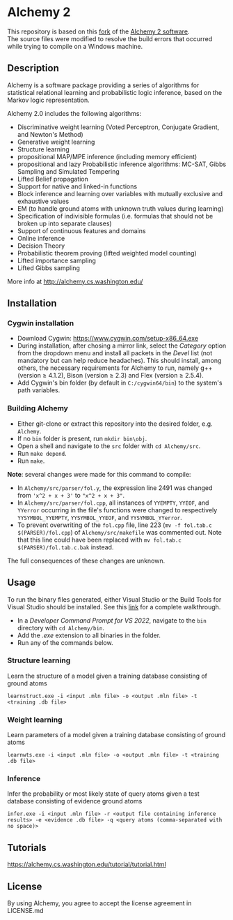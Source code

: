 # Alchemy 2

This repository is based on this [fork](https://github.com/dylanbeadle/alchemy-2) of the [Alchemy 2 software](https://code.google.com/p/alchemy-2/).  
The source files were modified to resolve the build errors that occurred while trying to compile on a Windows machine.

## Description

Alchemy is a software package providing a series of algorithms for statistical relational learning and probabilistic logic inference, based on the Markov logic representation.

Alchemy 2.0 includes the following algorithms:

- Discriminative weight learning (Voted Perceptron, Conjugate Gradient, and Newton's Method)
- Generative weight learning
- Structure learning
- propositional MAP/MPE inference (including memory efficient)
- propositional and lazy Probabilistic inference algorithms: MC-SAT, Gibbs Sampling and Simulated Tempering
- Lifted Belief propagation
- Support for native and linked-in functions
- Block inference and learning over variables with mutually exclusive and exhaustive values
- EM (to handle ground atoms with unknown truth values during learning)
- Specification of indivisible formulas (i.e. formulas that should not be broken up into separate clauses)
- Support of continuous features and domains
- Online inference
- Decision Theory
- Probabilistic theorem proving (lifted weighted model counting)
- Lifted importance sampling
- Lifted Gibbs sampling

More info at http://alchemy.cs.washington.edu/

## Installation

### Cygwin installation

- Download Cygwin: https://www.cygwin.com/setup-x86_64.exe
- During installation, after chosing a mirror link, select the _Category_ option from the dropdown menu and install all packets in the _Devel_ list (not mandatory but can help reduce headaches). This should install, among others, the necessary requirements for Alchemy to run, namely g++ (version $\geq$ 4.1.2), Bison (version $\geq$ 2.3) and Flex (version $\geq$ 2.5.4).
- Add Cygwin's bin folder (by default in `C:/cygwin64/bin`) to the system's path variables.

### Building Alchemy

- Either git-clone or extract this repository into the desired folder, e.g. `Alchemy`.
- If no `bin` folder is present, run `mkdir bin\obj`.
- Open a shell and navigate to the `src` folder with `cd Alchemy/src`.
- Run `make depend`.
- Run `make`.

**Note**: several changes were made for this command to compile:

- In `Alchemy/src/parser/fol.y`, the expression line 2491 was changed from `'x^2 + x + 3'` to `"x^2 + x + 3"`.
- In `Alchemy/src/parser/fol.cpp`, all instances of `YYEMPTY`, `YYEOF`, and `YYerror` occurring in the file's functions were changed to respectively `YYSYMBOL_YYEMPTY`, `YYSYMBOL_YYEOF`, and `YYSYMBOL_YYerror`.
- To prevent overwriting of the `fol.cpp` file, line 223 (`mv -f fol.tab.c  $(PARSER)/fol.cpp`) of `Alchemy/src/makefile` was commented out. Note that this line could have been replaced with `mv fol.tab.c $(PARSER)/fol.tab.c.bak` instead.

The full consequences of these changes are unknown.

## Usage

To run the binary files generated, either Visual Studio or the Build Tools for Visual Studio should be installed. See this [link](https://learn.microsoft.com/en-us/cpp/build/walkthrough-compile-a-c-program-on-the-command-line?view=msvc-170) for a complete walkthrough.

- In a _Developer Command Prompt for VS 2022_, navigate to the `bin` directory with `cd Alchemy/bin`.
- Add the _.exe_ extension to all binaries in the folder.
- Run any of the commands below.

### Structure learning

Learn the structure of a model given a training database consisting of ground atoms

```
learnstruct.exe -i <input .mln file> -o <output .mln file> -t <training .db file>
```

### Weight learning

Learn parameters of a model given a training database consisting of ground atoms

```
learnwts.exe -i <input .mln file> -o <output .mln file> -t <training .db file>
```

### Inference

Infer the probability or most likely state of query atoms given a test database consisting of evidence ground atoms

```
infer.exe -i <input .mln file> -r <output file containing inference results> -e <evidence .db file> -q <query atoms (comma-separated with no space)>
```

## Tutorials

https://alchemy.cs.washington.edu/tutorial/tutorial.html

## License

By using Alchemy, you agree to accept the license agreement in LICENSE.md
